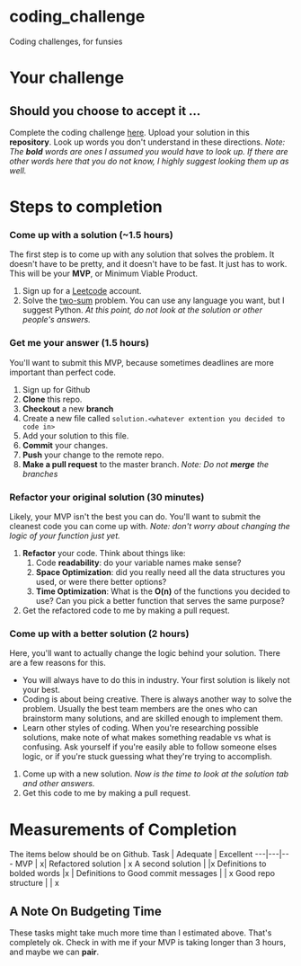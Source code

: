 # coding_challenge
Coding challenges, for funsies

# Your challenge
## Should you choose to accept it ...
Complete the coding challenge [here](https://leetcode.com/problems/two-sum/). Upload your solution in this **repository**. Look up words you don't understand in these directions. *Note: The **bold** words are ones I assumed you would have to look up. If there are other words here that you do not know, I highly suggest looking them up as well.*

# Steps to completion
### Come up with a solution **(~1.5 hours)**
The first step is to come up with any solution that solves the problem. It doesn't have to be pretty, and it doesn't have to be fast. It just has to work. This will be your **MVP**, or Minimum Viable Product.
1. Sign up for a [Leetcode](https://leetcode.com) account.
1. Solve the [two-sum](https://leetcode.com/problems/two-sum/) problem. You can use any language you want, but I suggest Python. *At this point, do not look at the solution or other people's answers.*

### Get me your answer **(1.5 hours)**
You'll want to submit this MVP, because sometimes deadlines are more important than perfect code.

1. Sign up for Github
1. **Clone** this repo.
1. **Checkout** a new **branch**
1. Create a new file called `solution.<whatever extention you decided to code in>`
1. Add your solution to this file.
1. **Commit** your changes.
1. **Push** your change to the remote repo.
1. **Make a pull request** to the master branch. *Note: Do not **merge** the branches*

### Refactor your original solution **(30 minutes)**
Likely, your MVP isn't the best you can do. You'll want to submit the cleanest code you can come up with. *Note: don't worry about changing the logic of your function just yet.*

1. **Refactor** your code. Think about things like:
    1. Code **readability**: do your variable names make sense?
    1. **Space Optimization**: did you really need all the data structures you used, or were there better options? 
    1. **Time Optimization**: What is the **O(n)** of the functions you decided to use? Can you pick a better function that serves the same purpose?
1. Get the refactored code to me by making a pull request.

### Come up with a better solution **(2 hours)**
Here, you'll want to actually change the logic behind your solution. There are a few reasons for this.

* You will always have to do this in industry. Your first solution is likely not your best.
* Coding is about being creative. There is always another way to solve the problem. Usually the best team members are the ones who can brainstorm many solutions, and are skilled enough to implement them.
* Learn other styles of coding. When you're researching possible solutions, make note of what makes something readable vs what is confusing. Ask yourself if you're easily able to follow someone elses logic, or if you're stuck guessing what they're trying to accomplish.
1. Come up with a new solution. *Now is the time to look at the solution tab and other answers.*
1. Get this code to me by making a pull request. 

# Measurements of Completion
The items below should be on Github.
Task | Adequate | Excellent
---|---|---
MVP | x|
Refactored solution | x
A second solution | |x
Definitions to bolded words |x | 
Definitions to 
Good commit messages | | x
Good repo structure | | x


## A Note On Budgeting Time
These tasks might take much more time than I estimated above. That's completely ok. Check in with me if your MVP is taking longer than 3 hours, and maybe we can **pair**. 